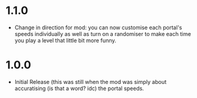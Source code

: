 # 1.1.0
- Change in direction for mod: you can now customise each portal's speeds individually as well as turn on a randomiser to make each time you play a level that little bit more funny.
# 1.0.0
- Initial Release (this was still when the mod was simply about accuratising (is that a word? idc) the portal speeds.
